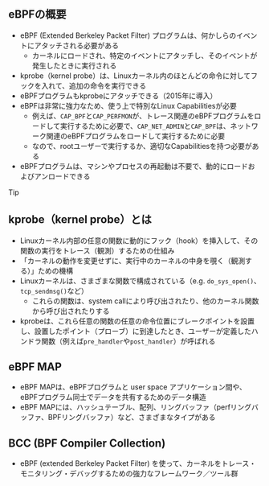 ## eBPFの概要
- eBPF (Extended Berkeley Packet Filter) プログラムは、何かしらのイベントにアタッチされる必要がある
  - カーネルにロードされ、特定のイベントにアタッチし、そのイベントが発生したときに実行される
- kprobe（kernel probe）は、Linuxカーネル内のほとんどの命令に対してフックを入れて、追加の命令を実行できる
- eBPFプログラムもkprobeにアタッチできる（2015年に導入）
- eBPFは非常に強力なため、使う上で特別なLinux Capabilitiesが必要
  - 例えば、`CAP_BPF`と`CAP_PERFMON`が、トレース関連のeBPFプログラムをロードして実行するために必要で、`CAP_NET_ADMIN`と`CAP_BPF`は、ネットワーク関連のeBPFプログラムをロードして実行するために必要
  - なので、rootユーザーで実行するか、適切なCapabilitiesを持つ必要がある
- eBPFプログラムは、マシンやプロセスの再起動は不要で、動的にロードおよびアンロードできる

> [!TIP]  
> ## kprobe（kernel probe）とは
> - Linuxカーネル内部の任意の関数に動的にフック（hook）を挿入して、その関数の実行をトレース（観測）するための仕組み
> - 「カーネルの動作を変更せずに、実行中のカーネルの中身を覗く（観測する）」ための機構
> - Linuxカーネルは、さまざまな関数で構成されている（e.g. `do_sys_open()`、`tcp_sendmsg()`など）
>   - これらの関数は、system callにより呼び出されたり、他のカーネル関数から呼び出されたりする
> - kprobeは、これら任意の関数の任意の命令位置にブレークポイントを設置し、設置したポイント（プローブ）に到達したとき、ユーザーが定義したハンドラ関数（例えば`pre_handler`や`post_handler`）が呼ばれる

## eBPF MAP
- eBPF MAPは、eBPFプログラムと user space アプリケーション間や、eBPFプログラム同士でデータを共有するためのデータ構造
- eBPF MAPには、ハッシュテーブル、配列、リングバッファ（perfリングバッファ、BPFリングバッファ）など、さまざまなタイプがある

## BCC (BPF Compiler Collection)
- eBPF (extended Berkeley Packet Filter) を使って、カーネルをトレース・モニタリング・デバッグするための強力なフレームワーク／ツール群